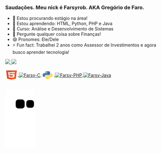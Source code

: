 ### Saudações. Meu nick é Farsyrob. AKA Gregório de Faro.

- 🔭 Estou procurando estágio na área!
- 🌱 Estou aprendendo: HTML, Python, PHP e Java
- 🤔 Curso: Análise e Desenvolvimento de Sistemas
- 💬 Pergunte qualquer coisa sobre Finanças!
- 😄 Pronomes: Ele/Dele
- ⚡ Fun fact: Trabalhei 2 anos como Assessor de Investimentos e agora busco aprender tecnologia!

<div>
  <a href="https://github.com/farsyrob">
  <img height="180em" src="https://github-readme-stats.vercel.app/api?username=farsyrob&show_icons=true&theme=chartreuse-dark&include_all_commits=true&count_private=true"/>
  <img height="180em" src="https://github-readme-stats.vercel.app/api/top-langs/?username=farsyrob&layout=compact&langs_count=7&theme=chartreuse-dark"/>
</div>
  <div style="display: inline_block"><br>
  <img align="center" alt="Farsy-HTML" height="30" width="40" src="https://raw.githubusercontent.com/devicons/devicon/master/icons/html5/html5-original.svg">
  <img align="center" alt="Farsy-C" height="30" width="40" src="https://cdn.jsdelivr.net/gh/devicons/devicon/icons/c/c-original.svg" ">
  <img align="center" alt="Farsy-Python" height="30" width="40" src="https://raw.githubusercontent.com/devicons/devicon/master/icons/python/python-original.svg">
  <img align="center" alt="Farsy-PHP" height="30" width="40" src="https://cdn.jsdelivr.net/gh/devicons/devicon/icons/php/php-plain.svg">
  <img align="center" alt="Farsy-Java" height="30" width="40" src="https://cdn.jsdelivr.net/gh/devicons/devicon/icons/java/java-original-wordmark.svg">
</div>

##
                                                                                                                                                      

  ![Snake animation](https://github.com/rafaballerini/rafaballerini/blob/output/github-contribution-grid-snake.svg)                                                
